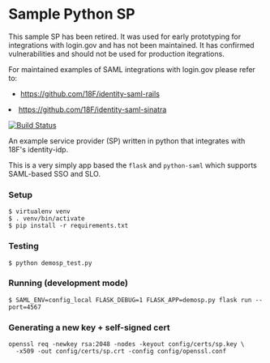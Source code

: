Sample Python SP
================

<aside class="warning">

This sample SP has been retired.  It was used for early prototyping for integrations with login.gov and has not been maintained. It has confirmed vulnerabilities and should not be used for production itegrations.

For maintained examples of SAML integrations with login.gov please refer to:

- https://github.com/18F/identity-saml-rails</ul>
- https://github.com/18F/identity-saml-sinatra</ul>
 
</aside>

[![Build Status](https://travis-ci.org/18F/identity-sp-python.svg?branch=master)](https://travis-ci.org/18F/identity-sp-python)

An example service provider (SP) written in python that integrates with 18F's
identity-idp.

This is a very simply app based the `flask` and `python-saml` which
supports SAML-based SSO and SLO.

### Setup

    $ virtualenv venv
    $ . venv/bin/activate
    $ pip install -r requirements.txt

### Testing

    $ python demosp_test.py

### Running (development mode)

    $ SAML_ENV=config_local FLASK_DEBUG=1 FLASK_APP=demosp.py flask run --port=4567

### Generating a new key + self-signed cert

    openssl req -newkey rsa:2048 -nodes -keyout config/certs/sp.key \
      -x509 -out config/certs/sp.crt -config config/openssl.conf
